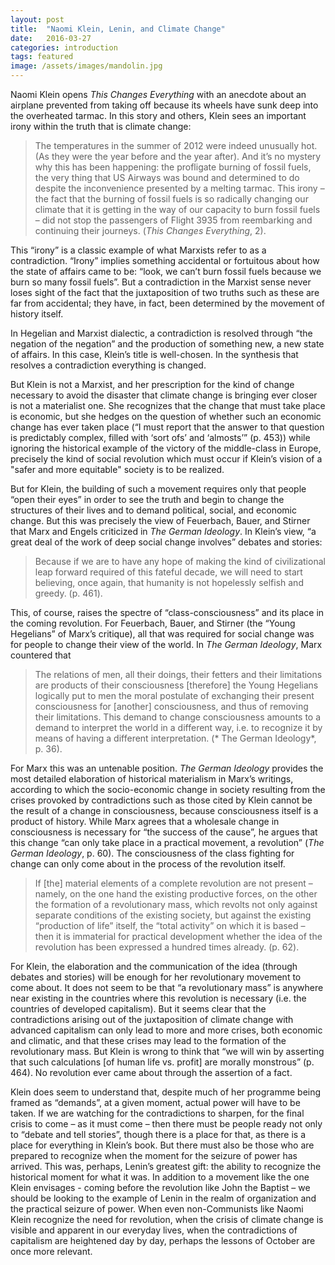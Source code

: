 ```yaml
---
layout: post
title:  "Naomi Klein, Lenin, and Climate Change"
date:   2016-03-27
categories: introduction
tags: featured
image: /assets/images/mandolin.jpg
---
```


Naomi Klein opens *This Changes Everything* with an anecdote about an
airplane prevented from taking off because its wheels have sunk deep
into the overheated tarmac. In this story and others, Klein sees an
important irony within the truth that is climate change:

>The temperatures in the summer of 2012 were indeed unusually hot. (As they were the year before and the year after). And it’s no mystery why this has been happening: the profligate burning of fossil fuels, the very thing that US Airways was bound and determined to do despite the inconvenience presented by a melting tarmac. This irony – the fact that the burning of fossil fuels is so radically changing our climate that it is getting in the way of our capacity to burn fossil fuels – did not stop the passengers of Flight 3935 from reembarking and continuing their journeys. (*This Changes Everything*, 2).

This “irony” is a classic example of what Marxists refer to as a
contradiction. “Irony” implies something accidental or fortuitous about
how the state of affairs came to be: “look, we can’t burn fossil fuels
because we burn so many fossil fuels”. But a contradiction in the
Marxist sense never loses sight of the fact that the juxtaposition of
two truths such as these are far from accidental; they have, in fact,
been determined by the movement of history itself.

In Hegelian and Marxist dialectic, a contradiction is resolved through
“the negation of the negation” and the production of something new, a
new state of affairs. In this case, Klein’s title is well-chosen. In the
synthesis that resolves a contradiction everything is changed.

But Klein is not a Marxist, and her prescription for the kind of change
necessary to avoid the disaster that climate change is bringing ever
closer is not a materialist one. She recognizes that the change that
must take place is economic, but she hedges on the question of
whether such an economic change has ever taken place  (“I must report
that the answer to that question is predictably complex, filled with
‘sort ofs’ and ‘almosts’” (p. 453)) while ignoring the historical example
of the victory of the middle-class in Europe, precisely the kind of
social revolution which must occur if Klein’s vision of a "safer and more
equitable" society is to be realized.

But for Klein, the building of such a movement requires only that people
“open their eyes” in order to see the truth and begin to change the
structures of their lives and to demand political, social, and economic
change. But this was precisely the view of Feuerbach, Bauer, and Stirner
that Marx and Engels criticized in *The German Ideology*. In Klein’s view,
“a great deal of the work of deep social change involves” debates and
stories:

>Because if we are to have any hope of making the kind of civilizational leap forward required of this fateful decade, we will need to start believing, once again, that humanity is not hopelessly selfish and greedy. (p. 461).

This, of course, raises the spectre of “class-consciousness” and its
place in the coming revolution. For Feuerbach, Bauer, and Stirner (the
“Young Hegelians” of Marx’s critique), all that was required for social
change was for people to change their view of the world. In *The German
Ideology*, Marx countered that

>The relations of men, all their doings, their fetters and their limitations are products of their consciousness [therefore] the Young Hegelians logically put to men the moral postulate of exchanging their present consciousness for [another] consciousness, and thus of removing their limitations. This demand to change consciousness amounts to a demand to interpret the world in a different way, i.e. to recognize it by means of having a different interpretation. (* The German Ideology*, p. 36).

For Marx this was an untenable position. *The German Ideology* provides
the most detailed elaboration of historical materialism in Marx’s
writings, according to which the socio-economic change in society
resulting from the crises provoked by contradictions such as those cited
by Klein cannot be the result of a change in consciousness, because
consciousness itself is a product of history. While Marx agrees that a
wholesale change in consciousness is necessary for “the success of the
cause”, he argues that this change “can only take place in a practical
movement, a revolution” (*The German Ideology*, p. 60). The consciousness of
the class fighting for change can only come about in the process of the
revolution itself. 

>If [the] material elements of a complete revolution are not present – namely, on the one hand the existing productive forces, on the other the formation of a revolutionary mass, which revolts not only against separate conditions of the existing society, but against the existing “production of life” itself, the “total activity” on which it is based – then it is immaterial for practical development whether the idea of the revolution has been expressed a hundred times already. (p. 62).

For Klein, the elaboration and the communication of the idea (through
debates and stories) will be enough for her revolutionary movement to
come about. It does not seem to be that “a revolutionary mass” is
anywhere near existing in the countries where this revolution is
necessary (i.e. the countries of developed capitalism). But it seems
clear that the contradictions arising out of the juxtaposition of
climate change with advanced capitalism can only lead to more and more
crises, both economic and climatic, and that these crises may lead to
the formation of the revolutionary mass. But Klein is wrong to think
that “we will win by asserting that such calculations [of human life vs.
profit] are morally monstrous” (p. 464). No revolution ever came about
through the assertion of a fact.

Klein does seem to understand that, despite much of her programme being
framed as “demands”, at a given moment, actual power will have to be
taken. If we are watching for the contradictions to sharpen, for the
final crisis to come – as it must come – then there must be people ready
not only to “debate and tell stories”, though there is a place for that,
as there is a place for everything in Klein’s book. But there must also
be those who are prepared to recognize when the moment for the seizure
of power has arrived. This was, perhaps, Lenin’s greatest gift: the
ability to recognize the historical moment for what it was. In addition
to a movement like the one Klein envisages - coming before the
revolution like John the Baptist – we should be looking to the example
of Lenin in the realm of organization and the practical seizure of
power. When even non-Communists like Naomi Klein recognize the need for
revolution, when the crisis of climate change is visible and apparent in
our everyday lives, when the contradictions of capitalism are heightened
day by day, perhaps the lessons of October are once more relevant.


